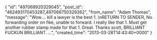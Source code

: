  {
   "id": "497068920329045",
   "post_id": "462493170453287_497066750329262",
   "from_name": "Adam Thomas",
   "message": "Wow.... kill a lawyer is the best 1. \nRETURN TO SENDER, No forwarding order on fike, unable to forward. I really like that 1. Must get another rubber stamp made for that 1. Great. Thanks scott, BRILLIANT FUCKUN BRILLIANT. ...",
   "created_time": "2013-03-28T14:43:40+0000"
 }
